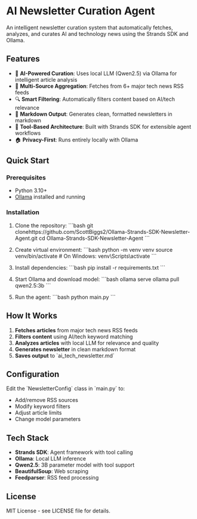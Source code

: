 # AI Newsletter Curation Agent

An intelligent newsletter curation system that automatically fetches, analyzes, and curates AI and technology news using the Strands SDK and Ollama.

## Features

- 🤖 **AI-Powered Curation**: Uses local LLM (Qwen2.5) via Ollama for intelligent article analysis
- 📡 **Multi-Source Aggregation**: Fetches from 6+ major tech news RSS feeds
- 🔍 **Smart Filtering**: Automatically filters content based on AI/tech relevance
- 📝 **Markdown Output**: Generates clean, formatted newsletters in markdown
- 🔧 **Tool-Based Architecture**: Built with Strands SDK for extensible agent workflows
- 🏠 **Privacy-First**: Runs entirely locally with Ollama

## Quick Start

### Prerequisites
- Python 3.10+
- [Ollama](https://ollama.ai) installed and running

### Installation

1. Clone the repository:
\`\`\`bash
git clonehttps://github.com/ScottBiggs2/Ollama-Strands-SDK-Newsletter-Agent.git
cd Ollama-Strands-SDK-Newsletter-Agent
\`\`\`

2. Create virtual environment:
\`\`\`bash
python -m venv venv
source venv/bin/activate  # On Windows: venv\Scripts\activate
\`\`\`

3. Install dependencies:
\`\`\`bash
pip install -r requirements.txt
\`\`\`

4. Start Ollama and download model:
\`\`\`bash
ollama serve
ollama pull qwen2.5:3b
\`\`\`

5. Run the agent:
\`\`\`bash
python main.py
\`\`\`

## How It Works

1. **Fetches articles** from major tech news RSS feeds
2. **Filters content** using AI/tech keyword matching
3. **Analyzes articles** with local LLM for relevance and quality
4. **Generates newsletter** in clean markdown format
5. **Saves output** to \`ai_tech_newsletter.md\`

## Configuration

Edit the \`NewsletterConfig\` class in \`main.py\` to:
- Add/remove RSS sources
- Modify keyword filters
- Adjust article limits
- Change model parameters

## Tech Stack

- **Strands SDK**: Agent framework with tool calling
- **Ollama**: Local LLM inference
- **Qwen2.5**: 3B parameter model with tool support
- **BeautifulSoup**: Web scraping
- **Feedparser**: RSS feed processing

## License

MIT License - see LICENSE file for details.
